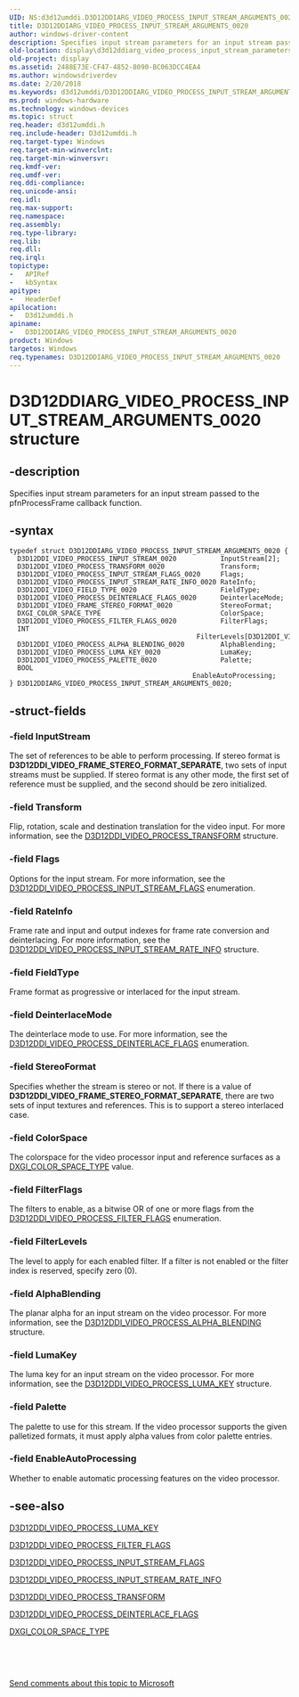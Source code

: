 ```yaml
---
UID: NS:d3d12umddi.D3D12DDIARG_VIDEO_PROCESS_INPUT_STREAM_ARGUMENTS_0020
title: D3D12DDIARG_VIDEO_PROCESS_INPUT_STREAM_ARGUMENTS_0020
author: windows-driver-content
description: Specifies input stream parameters for an input stream passed to the pfnProcessFrame callback function.
old-location: display\d3d12ddiarg_video_process_input_stream_parameters.htm
old-project: display
ms.assetid: 2488E73E-CF47-4852-8090-BC063DCC4EA4
ms.author: windowsdriverdev
ms.date: 2/20/2018
ms.keywords: d3d12umddi/D3D12DDIARG_VIDEO_PROCESS_INPUT_STREAM_ARGUMENTS_0020, D3D12DDIARG_VIDEO_PROCESS_INPUT_STREAM_ARGUMENTS_0020 structure [Display Devices], D3D12DDIARG_VIDEO_PROCESS_INPUT_STREAM_ARGUMENTS_0020, display.d3d12ddiarg_video_process_input_stream_parameters
ms.prod: windows-hardware
ms.technology: windows-devices
ms.topic: struct
req.header: d3d12umddi.h
req.include-header: D3d12umddi.h
req.target-type: Windows
req.target-min-winverclnt: 
req.target-min-winversvr: 
req.kmdf-ver: 
req.umdf-ver: 
req.ddi-compliance: 
req.unicode-ansi: 
req.idl: 
req.max-support: 
req.namespace: 
req.assembly: 
req.type-library: 
req.lib: 
req.dll: 
req.irql: 
topictype:
-	APIRef
-	kbSyntax
apitype:
-	HeaderDef
apilocation:
-	D3d12umddi.h
apiname:
-	D3D12DDIARG_VIDEO_PROCESS_INPUT_STREAM_ARGUMENTS_0020
product: Windows
targetos: Windows
req.typenames: D3D12DDIARG_VIDEO_PROCESS_INPUT_STREAM_ARGUMENTS_0020
---
```


# D3D12DDIARG_VIDEO_PROCESS_INPUT_STREAM_ARGUMENTS_0020 structure


## -description


Specifies input stream parameters for an input stream passed to the pfnProcessFrame callback function.


## -syntax


````
typedef struct D3D12DDIARG_VIDEO_PROCESS_INPUT_STREAM_ARGUMENTS_0020 {
  D3D12DDI_VIDEO_PROCESS_INPUT_STREAM_0020           InputStream[2];
  D3D12DDI_VIDEO_PROCESS_TRANSFORM_0020              Transform;
  D3D12DDI_VIDEO_PROCESS_INPUT_STREAM_FLAGS_0020     Flags;
  D3D12DDI_VIDEO_PROCESS_INPUT_STREAM_RATE_INFO_0020 RateInfo;
  D3D12DDI_VIDEO_FIELD_TYPE_0020                     FieldType;
  D3D12DDI_VIDEO_PROCESS_DEINTERLACE_FLAGS_0020      DeinterlaceMode;
  D3D12DDI_VIDEO_FRAME_STEREO_FORMAT_0020            StereoFormat;
  DXGI_COLOR_SPACE_TYPE                              ColorSpace;
  D3D12DDI_VIDEO_PROCESS_FILTER_FLAGS_0020           FilterFlags;
  INT                                                FilterLevels[D3D12DDI_VIDEO_PROCESS_MAX_FILTERS];
  D3D12DDI_VIDEO_PROCESS_ALPHA_BLENDING_0020         AlphaBlending;
  D3D12DDI_VIDEO_PROCESS_LUMA_KEY_0020               LumaKey;
  D3D12DDI_VIDEO_PROCESS_PALETTE_0020                Palette;
  BOOL                                               EnableAutoProcessing;
} D3D12DDIARG_VIDEO_PROCESS_INPUT_STREAM_ARGUMENTS_0020;
````


## -struct-fields




### -field InputStream

The set of references to be able to perform processing. If stereo format is <b>D3D12DDI_VIDEO_FRAME_STEREO_FORMAT_SEPARATE</b>, two sets of input streams must be supplied.  If stereo format is any other mode, the first set of reference must be supplied, and the second should be zero initialized.


### -field Transform

Flip, rotation, scale and destination translation for the video input.  For more information, see the <a href="..\d3d12umddi\ns-d3d12umddi-d3d12ddi_video_process_transform_0020.md">D3D12DDI_VIDEO_PROCESS_TRANSFORM</a> structure. 


### -field Flags

Options for the input stream.  For more information, see the <a href="..\d3d12umddi\ne-d3d12umddi-d3d12ddi_video_process_input_stream_flags_0020.md">D3D12DDI_VIDEO_PROCESS_INPUT_STREAM_FLAGS</a> enumeration.


### -field RateInfo

Frame rate and input and output indexes for frame rate conversion and deinterlacing.  For more information, see the <a href="..\d3d12umddi\ns-d3d12umddi-d3d12ddi_video_process_input_stream_rate_info_0020.md">D3D12DDI_VIDEO_PROCESS_INPUT_STREAM_RATE_INFO</a> structure.


### -field FieldType

Frame format as progressive or interlaced for the input stream. 


### -field DeinterlaceMode

The deinterlace mode to use.  For more information, see the <a href="..\d3d12umddi\ne-d3d12umddi-d3d12ddi_video_process_deinterlace_flags_0020.md">D3D12DDI_VIDEO_PROCESS_DEINTERLACE_FLAGS</a> enumeration.


### -field StereoFormat

Specifies whether the stream is stereo or not. If there is a value of <b>D3D12DDI_VIDEO_FRAME_STEREO_FORMAT_SEPARATE</b>, there are two sets of input textures and references. This is to support a stereo interlaced case.


### -field ColorSpace

The colorspace for the video processor input and reference surfaces as a <a href="https://msdn.microsoft.com/E25C933F-0DB3-4BC4-9755-9361B2B9B9CB">DXGI_COLOR_SPACE_TYPE</a> value.


### -field FilterFlags

The filters to enable, as a bitwise OR of one or more flags from the <a href="..\d3d12umddi\ne-d3d12umddi-d3d12ddi_video_process_filter_flags_0020.md">D3D12DDI_VIDEO_PROCESS_FILTER_FLAGS</a> enumeration.


### -field FilterLevels

The level to apply for each enabled filter.  If a filter is not enabled or the filter index is reserved, specify zero (0).


### -field AlphaBlending

The planar alpha for an input stream on the video processor.  For more information, see the  <a href="..\d3d12umddi\ns-d3d12umddi-d3d12ddi_video_process_alpha_blending_0020.md">D3D12DDI_VIDEO_PROCESS_ALPHA_BLENDING</a> structure.


### -field LumaKey

The luma key for an input stream on the video processor.  For more information, see the  <a href="..\d3d12umddi\ns-d3d12umddi-d3d12ddi_video_process_luma_key_0020.md">D3D12DDI_VIDEO_PROCESS_LUMA_KEY</a> structure.


### -field Palette

The palette to use for this stream. If the video processor supports the given palletized formats, it must apply alpha values from color palette entries.


### -field EnableAutoProcessing

Whether to enable automatic processing features on the video processor.


## -see-also

<a href="..\d3d12umddi\ns-d3d12umddi-d3d12ddi_video_process_luma_key_0020.md">D3D12DDI_VIDEO_PROCESS_LUMA_KEY</a>



<a href="..\d3d12umddi\ne-d3d12umddi-d3d12ddi_video_process_filter_flags_0020.md">D3D12DDI_VIDEO_PROCESS_FILTER_FLAGS</a>



<a href="..\d3d12umddi\ne-d3d12umddi-d3d12ddi_video_process_input_stream_flags_0020.md">D3D12DDI_VIDEO_PROCESS_INPUT_STREAM_FLAGS</a>








<a href="..\d3d12umddi\ns-d3d12umddi-d3d12ddi_video_process_input_stream_rate_info_0020.md">D3D12DDI_VIDEO_PROCESS_INPUT_STREAM_RATE_INFO</a>



<a href="..\d3d12umddi\ns-d3d12umddi-d3d12ddi_video_process_transform_0020.md">D3D12DDI_VIDEO_PROCESS_TRANSFORM</a>



<a href="..\d3d12umddi\ne-d3d12umddi-d3d12ddi_video_process_deinterlace_flags_0020.md">D3D12DDI_VIDEO_PROCESS_DEINTERLACE_FLAGS</a>



<a href="https://msdn.microsoft.com/E25C933F-0DB3-4BC4-9755-9361B2B9B9CB">DXGI_COLOR_SPACE_TYPE</a>



 

 

<a href="mailto:wsddocfb@microsoft.com?subject=Documentation%20feedback [display\display]:%20D3D12DDIARG_VIDEO_PROCESS_INPUT_STREAM_ARGUMENTS_0020 structure%20 RELEASE:%20(2/20/2018)&amp;body=%0A%0APRIVACY STATEMENT%0A%0AWe use your feedback to improve the documentation. We don't use your email address for any other purpose, and we'll remove your email address from our system after the issue that you're reporting is fixed. While we're working to fix this issue, we might send you an email message to ask for more info. Later, we might also send you an email message to let you know that we've addressed your feedback.%0A%0AFor more info about Microsoft's privacy policy, see http://privacy.microsoft.com/en-us/default.aspx." title="Send comments about this topic to Microsoft">Send comments about this topic to Microsoft</a>

